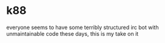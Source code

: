 # k88
everyone seems to have some terribly structured irc bot with unmaintainable code these days, this is my take on it
